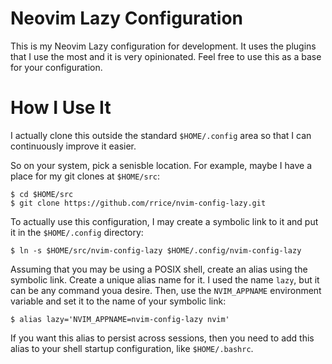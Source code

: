 # Neovim Lazy Configuration

This is my Neovim Lazy configuration for development.  It uses the plugins that I use the most and it is very
opinionated. Feel free to use this as a base for your configuration. 

# How I Use It

I actually clone this outside the standard `$HOME/.config` area so that I can continuously improve it easier.

So on your system, pick a senisble location. For example, maybe I have a place for my git clones at `$HOME/src`: 

````
$ cd $HOME/src
$ git clone https://github.com/rrice/nvim-config-lazy.git
````

To actually use this configuration, I may create a symbolic link to it and put it in the `$HOME/.config` directory:

````
$ ln -s $HOME/src/nvim-config-lazy $HOME/.config/nvim-config-lazy
````

Assuming that you may be using a POSIX shell, create an alias using the symbolic link. Create a unique
alias name for it. I used the name `lazy`, but it can be any command youa desire. Then, use the `NVIM_APPNAME` 
environment variable and set it to the name of your symbolic link:

````
$ alias lazy='NVIM_APPNAME=nvim-config-lazy nvim'
````

If you want this alias to persist across sessions, then you need to add this alias to your shell startup configuration,
like `$HOME/.bashrc`.


